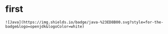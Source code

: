 # first
	![Java](https://img.shields.io/badge/java-%23ED8B00.svg?style=for-the-badge&logo=openjdk&logoColor=white)
